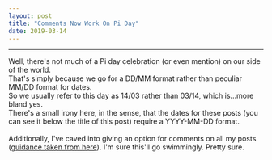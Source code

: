 ```yaml
---
layout: post
title: "Comments Now Work On Pi Day"
date: 2019-03-14
---
```

----------------
Well, there's not much of a Pi day celebration (or even mention) on our side of the world.<br/>
That's simply because we go for a DD/MM format rather than peculiar MM/DD format for dates.<br/>
So we usually refer to this day as 14/03 rather than 03/14, which is...more bland yes.<br/>
There's a small irony here, in the sense, that the dates for these posts (you can see it below the title of this post) require a YYYY-MM-DD format.<br/>
<br/>
Additionally, I've caved into giving an option for comments on all my posts ([guidance taken from here](https://60devs.com/adding-comments-to-your-jekyll-blog.html)). I'm sure this'll go swimmingly. Pretty sure.
